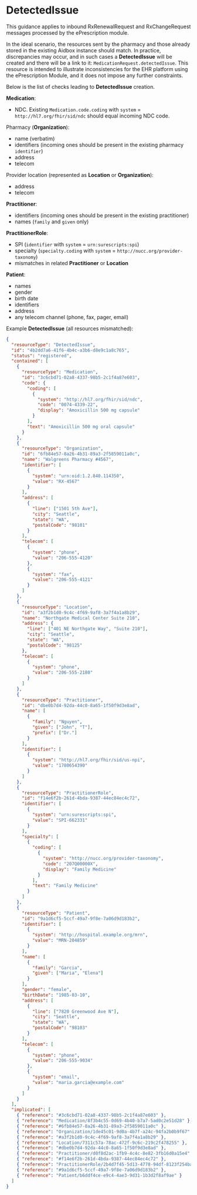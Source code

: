 # DetectedIssue

This guidance applies to inbound RxRenewalRequest and RxChangeRequest messages processed by the ePrescription module.

In the ideal scenario, the resources sent by the pharmacy and those already stored in the existing Aidbox instance should match. 
In practice, discrepancies may occur, and in such cases a **DetectedIssue** will be created and there will be a link to it: `MedicationRequest.detectedIssue`. 
This resource is intended to illustrate inconsistencies for the EHR platform using the ePrescription Module, and it does not impose any further constraints.

Below is the list of checks leading to **DetectedIssue** creation.

**Medication**:
- NDC. Existing `Medication.code.coding` with `system` = `http://hl7.org/fhir/sid/ndc` should equal incoming NDC code.

Pharmacy (**Organization**):
- name (verbatim)
- identifiers (incoming ones should be present in the existing pharmacy `identifier`)
- address
- telecom

Provider location (represented as **Location** or **Organization**):
- address
- telecom

**Practitioner**:
- identifiers (incoming ones should be present in the existing practitioner)
- names (`family` and `given` only)

**PractitionerRole**:
- SPI (`identifier` with `system` = `urn:surescripts:spi`)
- specialty (`specialty.coding` with `system` = `http://nucc.org/provider-taxonomy`)
- mismatches in related **Practitioner** or **Location**

**Patient**:
- names
- gender
- birth date
- identifiers
- address
- any telecom channel (phone, fax, pager, email)

Example **DetectedIssue** (all resources mismatched):
```json
{
  "resourceType": "DetectedIssue",
  "id": "4b2dd7a6-41f6-4b4c-a3b6-d8e9c1a8c765",
  "status": "registered",
  "contained": [
    {
      "resourceType": "Medication",
      "id": "3c6cbd71-02a8-4337-98b5-2c1f4a87e603",
      "code": {
        "coding": [
          {
            "system": "http://hl7.org/fhir/sid/ndc",
            "code": "0074-4339-22",
            "display": "Amoxicillin 500 mg capsule"
          }
        ],
        "text": "Amoxicillin 500 mg oral capsule"
      }
    },
    {
      "resourceType": "Organization",
      "id": "6fb84e57-8a26-4b31-89a3-2f5859011a0c",
      "name": "Walgreens Pharmacy #4567",
      "identifier": [
        {
          "system": "urn:oid:1.2.840.114350",
          "value": "RX-4567"
        }
      ],
      "address": [
        {
          "line": ["1501 5th Ave"],
          "city": "Seattle",
          "state": "WA",
          "postalCode": "98101"
        }
      ],
      "telecom": [
        {
          "system": "phone",
          "value": "206-555-4120"
        },
        {
          "system": "fax",
          "value": "206-555-4121"
        }
      ]
    },
    {
      "resourceType": "Location",
      "id": "a3f2b1d0-9c4c-4f69-9af8-3a7f4a1a8b29",
      "name": "Northgate Medical Center Suite 210",
      "address": {
        "line": ["401 NE Northgate Way", "Suite 210"],
        "city": "Seattle",
        "state": "WA",
        "postalCode": "98125"
      },
      "telecom": [
        {
          "system": "phone",
          "value": "206-555-2180"
        }
      ]
    },
    {
      "resourceType": "Practitioner",
      "id": "dbe0b7d4-92da-44c0-8a65-1f50f9d3e8ad",
      "name": [
        {
          "family": "Nguyen",
          "given": ["John", "T"],
          "prefix": ["Dr."]
        }
      ],
      "identifier": [
        {
          "system": "http://hl7.org/fhir/sid/us-npi",
          "value": "1780654390"
        }
      ]
    },
    {
      "resourceType": "PractitionerRole",
      "id": "f14e6f2b-261d-4bda-9387-44ec84ec4c72",
      "identifier": [
        {
          "system": "urn:surescripts:spi",
          "value": "SPI-662331"
        }
      ],
      "specialty": [
        {
          "coding": [
            {
              "system": "http://nucc.org/provider-taxonomy",
              "code": "207Q00000X",
              "display": "Family Medicine"
            }
          ],
          "text": "Family Medicine"
        }
      ]
    },
    {
      "resourceType": "Patient",
      "id": "9a1d6cf5-5ccf-49a7-9f8e-7a06d9d183b2",
      "identifier": [
        {
          "system": "http://hospital.example.org/mrn",
          "value": "MRN-204859"
        }
      ],
      "name": [
        {
          "family": "Garcia",
          "given": ["Maria", "Elena"]
        }
      ],
      "gender": "female",
      "birthDate": "1985-03-10",
      "address": [
        {
          "line": ["7820 Greenwood Ave N"],
          "city": "Seattle",
          "state": "WA",
          "postalCode": "98103"
        }
      ],
      "telecom": [
        {
          "system": "phone",
          "value": "206-555-9034"
        },
        {
          "system": "email",
          "value": "maria.garcia@example.com"
        }
      ]
    }
  ],
  "implicated": [
    { "reference": "#3c6cbd71-02a8-4337-98b5-2c1f4a87e603" },
    { "reference": "Medication/8f3b4c55-0d69-4b40-b7a7-5ad0c2e51d28" },
    { "reference": "#6fb84e57-8a26-4b31-89a3-2f5859011a0c" },
    { "reference": "Organization/1de45c01-9d0a-4b7f-a24c-94fa2b0b9f67" },
    { "reference": "#a3f2b1d0-9c4c-4f69-9af8-3a7f4a1a8b29" },
    { "reference": "Location/7311c57a-78ac-472f-9c6c-219c2f478255" },
    { "reference": "#dbe0b7d4-92da-44c0-8a65-1f50f9d3e8ad" },
    { "reference": "Practitioner/d0f8d2ac-1fb9-4c4c-8e82-3fb16d0a15e4" },
    { "reference": "#f14e6f2b-261d-4bda-9387-44ec84ec4c72" },
    { "reference": "PractitionerRole/2b4d7f45-5d13-4778-94df-8123f254ba2e" },
    { "reference": "#9a1d6cf5-5ccf-49a7-9f8e-7a06d9d183b2" },
    { "reference": "Patient/b6ddf4ce-e9c4-4ae3-9d31-1b3d2f8af9ae" }
  ]
}
```
